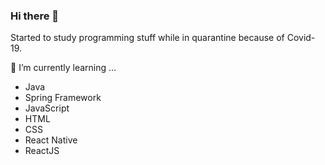 ### Hi there 👋

Started to study programming stuff while in quarantine because of Covid-19. 

🌱 I’m currently learning ...
 - Java
 - Spring Framework
 - JavaScript
 - HTML
 - CSS
 - React Native
 - ReactJS

<!--
**romeucr/romeucr** is a ✨ _special_ ✨ repository because its `README.md` (this file) appears on your GitHub profile.

Here are some ideas to get you started:

- 🔭 I’m currently working on ...
- 👯 I’m looking to collaborate on ...
- 🤔 I’m looking for help with ...
- 💬 Ask me about ...
- 📫 How to reach me: ...
- 😄 Pronouns: ...
- ⚡ Fun fact: ...
-->
